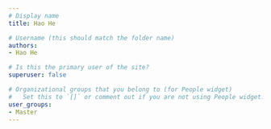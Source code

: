 ```yaml
---
# Display name
title: Hao He

# Username (this should match the folder name)
authors:
- Hao He

# Is this the primary user of the site?
superuser: false

# Organizational groups that you belong to (for People widget)
#   Set this to `[]` or comment out if you are not using People widget.
user_groups:
- Master
---
```


